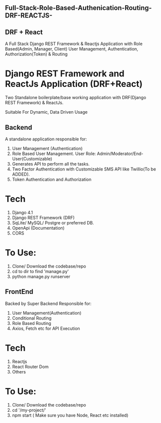 ## Full-Stack-Role-Based-Authenication-Routing-DRF-REACTJS-
## DRF + React
A Full Stack Django REST Framework &amp; Reactjs Application with Role Based(Admin, Manager, Client) User Management, Authentication, Authorization(Token) &amp; Routing

# Django REST Framework and ReactJs Application (DRF+React)
Two Standalone boilerplate/base working application with DRF(Django REST Framework) &amp; ReactJs.

Suitable For Dynamic, Data Driven Usage

##  Backend

A standalone application responsible for:
1. User Management (Authentication)
2. Role Based User Management. User Role: Admin/Moderator/End-User(Customizable) 
3. Generates API to perform all the tasks.
4. Two Factor Authentication with Customizable SMS API like Twillio(To be ADDED).
5. Token Authentication and Authorization


# Tech
1. Django 4.1
2. Django REST Framework (DRF)
3. SqLite/ MySQL/ Postgre or preferred DB.
4. OpenApi (Documentation)
5. CORS


# To Use:
1. Clone/ Download the codebase/repo
2. cd to dir to find 'manage.py'
3. python manage.py runserver

## FrontEnd

Backed by Super Backend Responsible for:
1. User Management(Authentication)
2. Conditional Routing 
3. Role Based Routing 
4. Axios, Fetch etc for API Execution

# Tech
1. Reactjs
2. React Router Dom
3. Others

# To Use:
1. Clone/ Download the codebase/repo
2. cd '/my-project/'
3. npm start ( Make sure you have Node, React etc installed)


